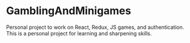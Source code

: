 # GamblingAndMinigames
Personal project to work on React, Redux, JS games, and authentication. This is a personal project for learning and sharpening skills.
